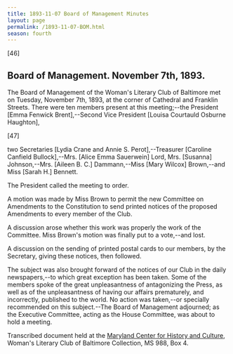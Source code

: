 ```yaml
---
title: 1893-11-07 Board of Management Minutes
layout: page
permalink: /1893-11-07-BOM.html
season: fourth
---
```


<style>
    #maincontent{
        font-size:1.4em;
    }
</style>
[46]

## Board of Management. November 7th, 1893. 

The Board of Management of the Woman's Literary Club of Baltimore met on Tuesday, November 7th, 1893, at the corner of Cathedral and Franklin Streets. There were ten members present at this meeting;--the President [Emma Fenwick Brent],--Second Vice President [Louisa Courtauld Osburne Haughton],

[47]

two Secretaries [Lydia Crane and Annie S. Perot],--Treasurer [Caroline Canfield Bullock],--Mrs. [Alice Emma Sauerwein] Lord, Mrs. [Susanna] Johnson,--Mrs. [Aileen B. C.] Dammann,--Miss [Mary Wilcox] Brown,--and Miss [Sarah H.] Bennett.

The President called the meeting to order.

A motion was made by Miss Brown to permit the new Committee on Amendments to the Constitution to send printed notices of the proposed Amendments to every member of the Club.

A discussion arose whether this work was properly the work of the Committee. Miss Brown's motion was finally put to a vote,--and lost.

A discussion on the sending of printed postal cards to our members, by the Secretary, giving these notices, then followed.

The subject was also brought forward of the notices of our Club in the daily newspapers,--to which great exception has been taken. Some of the members spoke of the great unpleasantness of antagonizing the Press, as well as of the unpleasantness of having our affairs prematurely, and incorrectly, published to the world. No action was taken,--or specially recommended on this subject.--The Board of Management adjourned; as the Executive Committee, acting as the House Committee, was about to hold a meeting.

Transcribed document held at the [Maryland Center for History and Culture](http://mdhs.org/), Woman's Literary Club of Baltimore Collection, MS 988, Box 4. 